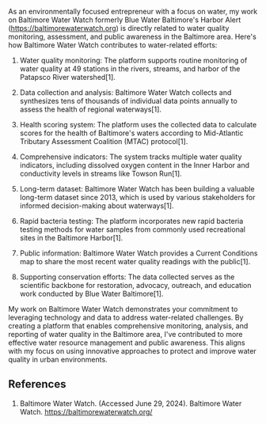 As an environmentally focused entrepreneur with a focus on water, my work on Baltimore Water Watch formerly Blue Water Baltimore's Harbor Alert (https://baltimorewaterwatch.org) is directly related to water quality monitoring, assessment, and public awareness in the Baltimore area. Here's how Baltimore Water Watch contributes to water-related efforts:

1. Water quality monitoring: The platform supports routine monitoring of water quality at 49 stations in the rivers, streams, and harbor of the Patapsco River watershed[1].

2. Data collection and analysis: Baltimore Water Watch collects and synthesizes tens of thousands of individual data points annually to assess the health of regional waterways[1].

3. Health scoring system: The platform uses the collected data to calculate scores for the health of Baltimore's waters according to Mid-Atlantic Tributary Assessment Coalition (MTAC) protocol[1].

4. Comprehensive indicators: The system tracks multiple water quality indicators, including dissolved oxygen content in the Inner Harbor and conductivity levels in streams like Towson Run[1].

5. Long-term dataset: Baltimore Water Watch has been building a valuable long-term dataset since 2013, which is used by various stakeholders for informed decision-making about waterways[1].

6. Rapid bacteria testing: The platform incorporates new rapid bacteria testing methods for water samples from commonly used recreational sites in the Baltimore Harbor[1].

7. Public information: Baltimore Water Watch provides a Current Conditions map to share the most recent water quality readings with the public[1].

8. Supporting conservation efforts: The data collected serves as the scientific backbone for restoration, advocacy, outreach, and education work conducted by Blue Water Baltimore[1].

My work on Baltimore Water Watch demonstrates your commitment to leveraging technology and data to address water-related challenges. By creating a platform that enables comprehensive monitoring, analysis, and reporting of water quality in the Baltimore area, I've contributed to more effective water resource management and public awareness. This aligns with my focus on using innovative approaches to protect and improve water quality in urban environments.

## References
1. Baltimore Water Watch. (Accessed June 29, 2024). Baltimore Water Watch. https://baltimorewaterwatch.org/